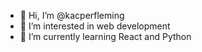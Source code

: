 - 👋 Hi, I’m @kacperfleming
- 👀 I’m interested in web development
- 🌱 I’m currently learning React and Python
